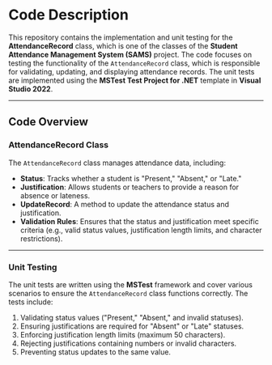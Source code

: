 # Code Description

This repository contains the implementation and unit testing for the **AttendanceRecord** class, which is one of the classes of the **Student Attendance Management System (SAMS)** project. The code focuses on testing the functionality of the `AttendanceRecord` class, which is responsible for validating, updating, and displaying attendance records. The unit tests are implemented using the **MSTest Test Project for .NET** template in **Visual Studio 2022**.

---

## **Code Overview**

### **AttendanceRecord Class**
The `AttendanceRecord` class manages attendance data, including:
- **Status**: Tracks whether a student is "Present," "Absent," or "Late."
- **Justification**: Allows students or teachers to provide a reason for absence or lateness.
- **UpdateRecord**: A method to update the attendance status and justification.
- **Validation Rules**: Ensures that the status and justification meet specific criteria (e.g., valid status values, justification length limits, and character restrictions).

---

### **Unit Testing**
The unit tests are written using the **MSTest** framework and cover various scenarios to ensure the `AttendanceRecord` class functions correctly. The tests include:
1. Validating status values ("Present," "Absent," and invalid statuses).
2. Ensuring justifications are required for "Absent" or "Late" statuses.
3. Enforcing justification length limits (maximum 50 characters).
4. Rejecting justifications containing numbers or invalid characters.
5. Preventing status updates to the same value.
